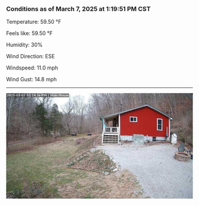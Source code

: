 ### Conditions as of March 7, 2025 at 1:19:51 PM CST 

Temperature: 59.50 &deg;F

Feels like: 59.50 &deg;F

Humidity: 30%

Wind Direction: ESE

Windspeed: 11.0 mph

Wind Gust: 14.8 mph

---

<img src="./images/latest.jpeg"/>

